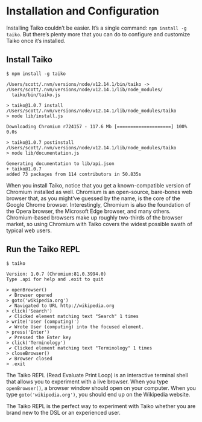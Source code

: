# Installation and Configuration

Installing Taiko couldn’t be easier. It’s a single command: 
`npm install -g taiko`. But there’s plenty more that you can 
do to configure and customize Taiko once it’s installed.

## Install Taiko

```
$ npm install -g taiko

/Users/scott/.nvm/versions/node/v12.14.1/bin/taiko ->
/Users/scott/.nvm/versions/node/v12.14.1/lib/node_modules/
  taiko/bin/taiko.js

> taiko@1.0.7 install /Users/scott/.nvm/versions/node/v12.14.1/lib/node_modules/taiko
> node lib/install.js

Downloading Chromium r724157 - 117.6 Mb [====================] 100% 0.0s

> taiko@1.0.7 postinstall /Users/scott/.nvm/versions/node/v12.14.1/lib/node_modules/taiko
> node lib/documentation.js

Generating documentation to lib/api.json
+ taiko@1.0.7
added 73 packages from 114 contributors in 50.835s
```

When you install Taiko, notice that you get a known-compatible version
of Chromium installed as well. Chromium is an open-source, bare-bones web 
browser that, as you might’ve guessed by the name, is the core of the Google 
Chrome browser. Interestingly, Chromium is also the foundation of the Opera browser, 
the Microsoft Edge browser, and many others. Chromium-based browsers make up roughly 
two-thirds of the browser market, so using Chromium with Taiko covers the widest 
possible swath of typical web users.

## Run the Taiko REPL

```
$ taiko

Version: 1.0.7 (Chromium:81.0.3994.0)
Type .api for help and .exit to quit

> openBrowser()
 ✔ Browser opened
> goto('wikipedia.org')
 ✔ Navigated to URL http://wikipedia.org
> click('Search')
 ✔ Clicked element matching text "Search" 1 times
> write('User (computing)')
 ✔ Wrote User (computing) into the focused element.
> press('Enter')
 ✔ Pressed the Enter key
> click('Terminology')
 ✔ Clicked element matching text "Terminology" 1 times
> closeBrowser()
 ✔ Browser closed
> .exit
```

The Taiko REPL (Read Evaluate Print Loop) is an interactive terminal
shell that allows you to experiment with a live browser. When you type
`openBrowser()`, a browser window should open on your computer. When 
you type `goto('wikipedia.org')`, you should end up on the Wikipedia
website.

The Taiko REPL is the perfect way to experiment with Taiko whether
you are brand new to the DSL or an experienced user.
